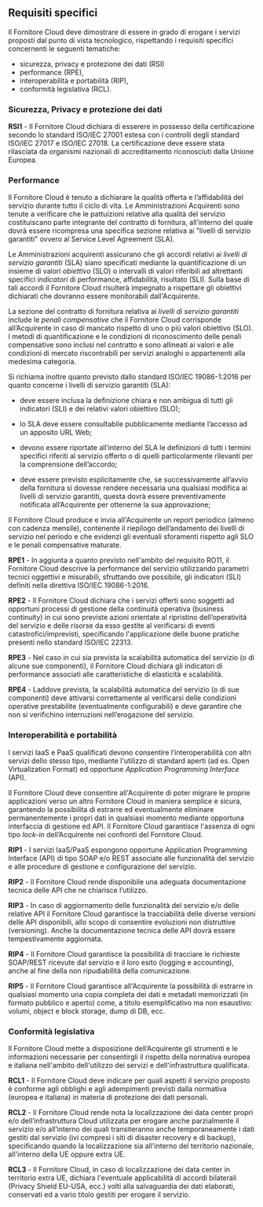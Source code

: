 ## Requisiti specifici

Il Fornitore Cloud deve dimostrare di essere in grado di erogare i servizi
proposti dal punto di vista tecnologico, rispettando i requisiti specifici
concernenti le seguenti tematiche:

* sicurezza, privacy e protezione dei dati (RSI)
* performance (RPE), 
* interoperabilità e portabilità (RIP), 
* conformità legislativa (RCL).

### Sicurezza, Privacy e protezione dei dati

**RSI1** - Il Fornitore Cloud dichiara di esserere in possesso della
certificazione secondo lo standard ISO/IEC 27001 estesa con i controlli degli
standard ISO/IEC 27017 e ISO/IEC 27018. La certificazione deve essere stata
rilasciata da organismi nazionali di accreditamento riconosciuti dalla Unione
Europea.


### Performance 

Il Fornitore Cloud è tenuto a dichiarare la qualità offerta e l’affidabilità del
servizio durante tutto il ciclo di vita. Le Amministrazioni Acquirenti sono tenute a
verificare che le pattuizioni relative alla qualità del servizio costituiscano
parte integrante del contratto di fornitura, all’interno del quale dovrà essere
ricompresa una specifica sezione relativa ai "livelli di servizio garantiti"
ovvero al Service Level Agreement (SLA).

Le Amministrazioni acquirenti assicurano che gli accordi relativi ai *livelli di servizio
garantiti* (SLA) siano specificati mediante la quantificazione di un insieme
di valori *obiettivo* (SLO) o intervalli di valori riferibili ad altrettanti
specifici *indicatori* di performance, affidabilità, risultato (SLI).
Sulla base di tali accordi il Fornitore Cloud risulterà impegnato a rispettare
gli obiettivi dichiarati che dovranno essere monitorabili dall'Acquirente.

La sezione del contratto di fornitura relativa ai *livelli di servizio
garantiti* include le *penali compensative* che il Fornitore Cloud
corrisponde all’Acquirente in caso di mancato rispetto di uno o più valori
obiettivo (SLO). I metodi di quantificazione e le condizioni di riconoscimento
delle penali compensative sono inclusi nel contratto e sono
allineati ai valori e alle condizioni di mercato riscontrabili per servizi
analoghi o appartenenti alla medesima categoria.

Si richiama inoltre quanto previsto dallo standard ISO/IEC 19086-1:2016 per
quanto concerne i livelli di servizio garantiti (SLA):

* deve essere inclusa la definizione chiara e non ambigua di tutti gli
  indicatori (SLI) e dei relativi valori obiettivo (SLO);

* lo SLA deve essere consultabile pubblicamente mediante l’accesso ad un
  apposito URL Web;

* devono essere riportate all’interno del SLA le definizioni di tutti i termini
  specifici riferiti al servizio offerto o di quelli particolarmente rilevanti
  per la comprensione dell’accordo;

* deve essere previsto esplicitamente che, se successivamente all’avvio della
  fornitura si dovesse rendere necessaria una qualsiasi modifica ai livelli di
  servizio garantiti, questa dovrà essere preventivamente notificata
  all’Acquirente per ottenerne la sua approvazione;

Il Fornitore Cloud produce e invia all'Acquirente un report periodico (almeno
con cadenza mensile), contenente il riepilogo dell’andamento dei livelli di servizio
nel periodo e che evidenzi gli eventuali sforamenti rispetto agli SLO e le penali
compensative maturate.

**RPE1** - In aggiunta a quanto previsto nell'ambito del requisito RO11, il
Fornitore Cloud descrive la performance del servizio utilizzando parametri
tecnici oggettivi e misurabili, sfruttando ove possibile, gli indicatori
(SLI) definiti nella direttiva ISO/IEC 19086-1:2016.

**RPE2** - Il Fornitore Cloud dichiara che i servizi offerti sono soggetti ad
opportuni processi di gestione della continuità operativa (business continuity)
in cui sono previste azioni orientate al ripristino dell’operatività del
servizio e delle risorse da esso gestite al verificarsi di eventi
catastrofici/imprevisti, specificando l'applicazione delle buone pratiche
presenti nello standard ISO/IEC 22313.

**RPE3** - Nel caso in cui sia prevista la scalabilità automatica del servizio
(o di alcune sue componenti), il Fornitore Cloud dichiara gli indicatori di performance
associati alle caratteristiche di elasticità e scalabilità.

**RPE4** - Laddove prevista, la scalabilità automatica del servizio (o di sue componenti) deve
attivarsi correttamente al verificarsi delle condizioni operative prestabilite
(eventualmente configurabili) e deve garantire che non si verifichino interruzioni 
nell’erogazione del servizio.

### Interoperabilità e portabilità

I servizi IaaS e PaaS qualificati devono consentire l’interoperabilità
con altri servizi dello stesso tipo, mediante l'utilizzo di standard aperti
(ad es. Open Virtualization Format) ed opportune *Application Programming
Interface* (API). 

Il Fornitore Cloud deve consentire all'Acquirente di poter migrare le
proprie applicazioni verso un altro Fornitore Cloud in maniera semplice e sicura,
garantendo la possibilita di estrarre ed eventualmente eliminare permanentemente 
i propri dati in qualsiasi momento mediante opportuna interfaccia di gestione
ed API. Il Fornitore Cloud garantisce l'assenza di ogni tipo *lock-in* 
dell’Acquirente nei confronti del Fornitore Cloud.


**RIP1** - I servizi IaaS/PaaS espongono opportune Application Programming
Interface (API) di tipo SOAP e/o REST associate alle funzionalità del servizio e
alle procedure di gestione e configurazione del servizio.

**RIP2** - Il Fornitore Cloud rende disponibile una adeguata documentazione
tecnica delle API che ne chiarisce l’utilizzo.

**RIP3** - In caso di aggiornamento delle funzionalità del servizio e/o delle
relative API il Fornitore Cloud garantisce la tracciabilità delle diverse versioni
delle API disponibili, allo scopo di consentire evoluzioni non distruttive
(versioning). Anche la documentazione tecnica delle API dovrà essere
tempestivamente aggiornata.

**RIP4** - Il Fornitore Cloud garantisce la possibilità di tracciare le
richieste SOAP/REST ricevute dal servizio e il loro esito (logging e
accounting), anche al fine della non ripudiabilità della comunicazione.

**RIP5** - Il Fornitore Cloud garantisce all'Acquirente la possibilità di
estrarre in qualsiasi momento una copia completa dei dati e metadati
memorizzati (in formato pubblico e aperto) come, a titolo esemplificativo ma
non esaustivo: volumi, object e block storage, dump di DB, ecc.



### Conformità legislativa

Il Fornitore Cloud mette a disposizione dell’Acquirente  gli strumenti e le
informazioni necessarie per consentirgli il rispetto della normativa
europea e italiana nell'ambito dell'utilizzo dei servizi e
dell'infrastruttura qualificata.

**RCL1** - Il Fornitore Cloud deve indicare per quali aspetti il servizio
proposto è conforme agli obblighi e agli adempimenti previsti dalla normativa
(europea e italiana) in materia di protezione dei dati personali.

**RCL2** - Il Fornitore Cloud rende nota la localizzazione dei data center
propri e/o dell’infrastruttura Cloud utilizzata per erogare anche parzialmente
il servizio e/o all’interno dei quali transiteranno anche temporaneamente i
dati gestiti dal servizio (ivi compresi i siti di disaster recovery e di
backup), specificando quando la localizzazione sia all'interno del territorio
nazionale, all'interno della UE oppure extra UE.

**RCL3** - Il Fornitore Cloud, in caso di localizzazione dei data center in
territorio extra UE, dichiara l'eventuale applicabilità di accordi bilaterali (Privacy
Shield EU-USA, ecc.) volti alla salvaguardia dei dati elaborati, conservati ed
a vario titolo gestiti per erogare il servizio.


